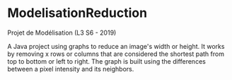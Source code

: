 # ModelisationReduction
Projet de Modélisation (L3 S6 - 2019)

A Java project using graphs to reduce an image's width or height.
It works by removing x rows or columns that are considered the shortest path from top to bottom or left to right.
The graph is built using the differences between a pixel intensity and its neighbors.
